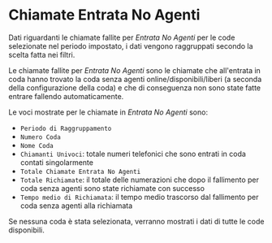 # Chiamate Entrata No Agenti

Dati riguardanti le chiamate fallite per *Entrata No Agenti* per le code 
selezionate nel periodo impostato, i dati vengono raggruppati secondo la 
scelta fatta nei filtri.

Le chiamate fallite per *Entrata No Agenti* sono le chiamate che 
all'entrata in coda hanno trovato la coda senza agenti 
online/disponibili/liberi (a seconda della configurazione della
coda) e che di conseguenza non sono state fatte entrare fallendo
automaticamente.

Le voci mostrate per le chiamate in *Entrata No Agenti* sono:

- `Periodo di Raggruppamento`
- `Numero Coda`
- `Nome Coda`
- `Chiamanti Univoci`: totale numeri telefonici che sono entrati in coda 
contati singolarmente 
- `Totale Chiamate Entrata No Agenti`
- `Totale Richiamate`: il totale delle numerazioni che dopo il fallimento per coda senza agenti sono state richiamate con successo
- `Tempo medio di Richiamata`: il tempo medio trascorso dal fallimento per coda senza agenti alla richiamata


Se nessuna coda è stata selezionata, verranno mostrati i dati di tutte
le code disponibili.
